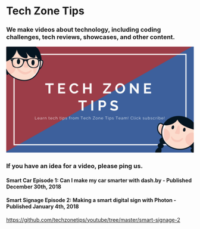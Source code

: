 # Tech Zone Tips
### We make videos about technology, including coding challenges, tech reviews, showcases, and other content.

![Tech Zone Tips](https://github.com/techzonetips/youtube/blob/master/tech-zone-tips-logo-splash.png)

### If you have an idea for a video, please ping us.
#### Smart Car Episode 1: Can I make my car smarter with dash.by - Published December 30th, 2018
#### Smart Signage Episode 2: Making a smart digital sign with Photon - Published January 4th, 2018
https://github.com/techzonetips/youtube/tree/master/smart-signage-2
